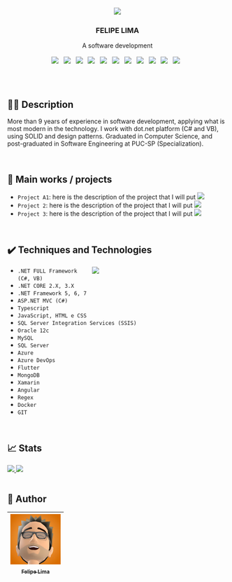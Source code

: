 <br />
<div align="center">
    <img src="https://user-images.githubusercontent.com/20684484/212375608-804dbd0c-9acf-4aa0-847f-a717c6cbf0a5.png" width="200">

  <h3 align="center">FELIPE LIMA</h3>

  <p align="center">
    A software development
    <br />
    <br />
    <img width="60" src="https://cdn.jsdelivr.net/gh/devicons/devicon/icons/csharp/csharp-original.svg">&nbsp;&nbsp;
    <img width="60" src="https://cdn.jsdelivr.net/gh/devicons/devicon/icons/dotnetcore/dotnetcore-original.svg">&nbsp;&nbsp;
    <img width="60" src="https://cdn.jsdelivr.net/gh/devicons/devicon/icons/angularjs/angularjs-plain.svg">&nbsp;&nbsp;
    <img width="60" src="https://cdn.jsdelivr.net/gh/devicons/devicon/icons/git/git-original.svg">&nbsp;&nbsp;
    <img width="60" src="https://cdn.jsdelivr.net/gh/devicons/devicon/icons/visualstudio/visualstudio-plain.svg">&nbsp;&nbsp;
    <img width="60" src="https://cdn.jsdelivr.net/gh/devicons/devicon/icons/vscode/vscode-original.svg">&nbsp;&nbsp;
    <img width="60" src="https://cdn.jsdelivr.net/gh/devicons/devicon/icons/docker/docker-original-wordmark.svg">&nbsp;&nbsp;
    <img width="60" src="https://cdn.jsdelivr.net/gh/devicons/devicon/icons/azure/azure-original.svg">&nbsp;&nbsp;
    <img width="60" src="https://cdn.jsdelivr.net/gh/devicons/devicon/icons/typescript/typescript-plain.svg">&nbsp;&nbsp;
    <img width="60" src="https://cdn.jsdelivr.net/gh/devicons/devicon/icons/mongodb/mongodb-original.svg">&nbsp;&nbsp;
    <img width="60" src="https://cdn.jsdelivr.net/gh/devicons/devicon/icons/microsoftsqlserver/microsoftsqlserver-plain.svg">&nbsp;&nbsp;
  </p>
</div>

<br>


<br>

## 👨‍💻 Description

More than 9 years of experience in software development, applying what is most modern in the technology. I work with dot.net platform (C# and VB), using SOLID and design patterns. Graduated in Computer Science, and post-graduated in Software Engineering at PUC-SP (Specialization).

<br>

## 💼 Main works / projects

- `Project A1`: here is the description of the project that I will put <img src="https://img.shields.io/badge/STATUS-COMPLETE-blue" >
- `Project 2`: here is the description of the project that I will put <img src="https://img.shields.io/badge/STATUS-WORKING-green" >
- `Project 3`: here is the description of the project that I will put <img src="https://img.shields.io/badge/STATUS-STOPED-red" >

<br>


## ✔️ Techniques and Technologies

<img width="310" align="right" src="https://user-images.githubusercontent.com/20684484/212372993-1548503f-2306-4e29-990f-2b8a31e33bc8.png">



- ``.NET FULL Framework (C#, VB)``
- ``.NET CORE 2.X, 3.X``
- ``.NET Framework 5, 6, 7``
- ``ASP.NET MVC (C#)``
- ``Typescript``
- ``JavaScript, HTML e CSS``
- ``SQL Server Integration Services (SSIS)``
- ``Oracle 12c``
- ``MySQL``
- ``SQL Server``
- ``Azure``
- ``Azure DevOps``
- ``Flutter``
- ``MongoDB``
- ``Xamarin``
- ``Angular``
- ``Regex``
- ``Docker``
- ``GIT``



<!---
felip3fl/felip3fl is a ✨ special ✨ repository because its `README.md` (this file) appears on your GitHub profile.
You can click the Preview link to take a look at your changes.
--->

<br>

## 📈 Stats

<a href="https://github.com/felip3fl">
 <img height="180em" src="https://github-readme-stats-eight-theta.vercel.app/api?username=felip3fl&show_icons=true&include_all_commits=true&count_private=true"/>
 <img height="180em" src="https://github-readme-stats-eight-theta.vercel.app/api/top-langs/?username=felip3fl&layout=compact&langs_count=8"/>
</a>

<br>
<br>

## 📒 Author

| [<img src="https://github.com/felip3fl/felip3fl/blob/main/Material/Nick/nick1.jpg?raw=true" width=115><br><sub>Felipe Lima</sub>](https://github.com/felip3fl) | 
| :---: 



<br>
